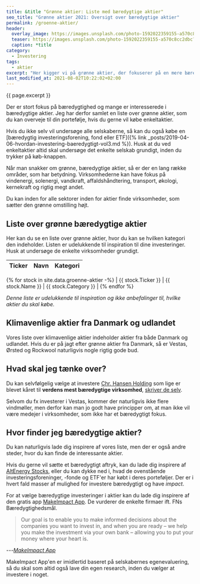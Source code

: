 ```yaml
---
title: &title "Grønne aktier: Liste med bæredygtige aktier"
seo_title: "Grønne aktier 2021: Oversigt over bæredygtige aktier"
permalink: /groenne-aktier/
header:
  overlay_image: https://images.unsplash.com/photo-1592022359155-a570c8cc2dbc?ixlib=rb-1.2.1&ixid=MnwxMjA3fDB8MHxwaG90by1wYWdlfHx8fGVufDB8fHx8&auto=format&fit=crop&h=600&w=1200&q=10
  teaser: https://images.unsplash.com/photo-1592022359155-a570c8cc2dbc?ixlib=rb-1.2.1&ixid=MnwxMjA3fDB8MHxwaG90by1wYWdlfHx8fGVufDB8fHx8&auto=format&fit=crop&h=300&w=400&q=10
  caption: *title
category:
  - Investering
tags:
  - aktier
excerpt: "Her kigger vi på grønne aktier, der fokuserer på en mere bæredygtig verden. En komplet liste til bæredygtige aktier."
last_modified_at: 2021-08-02T10:22:02+02:00
---
```


{{ page.excerpt }}

Der er stort fokus på bæredygtighed og mange er interesserede i bæredygtige aktier. Jeg har derfor samlet en liste over grønne aktier, som du kan overveje til din portefølje, hvis du gerne vil købe enkeltaktier.

Hvis du ikke selv vil undersøge alle selskaberne, så kan du også købe en [bæredygtig investeringsforening, fond eller ETF]({% link _posts/2019-04-06-hvordan-investering-baeredygtigt-vol3.md %}). Husk at du ved enkeltaktier altid skal undersøge det enkelte selskab grundigt, inden du trykker på køb-knappen.

Når man snakker om grønne, bæredygtige aktier, så er der en lang række områder, som har betydning. Virksomhederne kan have fokus på vindenergi, solenergi, vandkraft, affaldshåndtering, transport, økologi, kernekraft og rigtig megt andet.

Du kan inden for alle sektorer inden for aktier finde virksomheder, som sætter den grønne omstilling højt.

## Liste over grønne bæredygtige aktier

Her kan du se en liste over grønne aktier, hvor du kan se hvilken kategori den indeholder. Listen er udelukkende til inspiration til dine investeringer. Husk at undersøge de enkelte virksomheder grundigt.

| Ticker | Navn | Kategori |
|-|-|-|
{% for stock in site.data.groenne-aktier -%}
| {{ stock.Ticker }} | {{ stock.Name }} | {{ stock.Category }} |
{% endfor %}

*Denne liste er udelukkende til inspiration og ikke anbefalinger til, hvilke aktier du skal købe.*

## Klimavenlige aktier fra Danmark og udlandet

Vores liste over klimavenlige aktier indeholder aktier fra både Danmark og udlandet. Hvis du er på jagt efter grønne aktier fra Danmark, så er Vestas, Ørsted og Rockwool naturligvis nogle rigtig gode bud.

## Hvad skal jeg tænke over?

Du kan selvfølgelig vælge at investere [Chr. Hansen Holding](http://tools.morningstar.dk/dk/stockreport/default.aspx?Site=dk&id=0P0000TB4A&LanguageId=da-DK&SecurityToken=0P0000TB4A]3]0]E0WWE$$ALL) som lige er blevet kåret til **verdens mest bæredygtige virksomhed**, [skriver de selv](https://www.chr-hansen.com/en/media/2019/1/chr-hansen-kret-som-verdens-mest-bredygtige-virksomhed).

Selvom du fx investerer i Vestas, kommer der naturligvis ikke flere vindmøller, men derfor kan man jo godt have principper om, at man ikke vil være medejer i virksomheder, som ikke har et bæredygtigt fokus. 

## Hvor finder jeg bæredygtige aktier?

Du kan naturligvis lade dig inspirere af vores liste, men der er også andre steder, hvor du kan finde de interessante aktier.

Hvis du gerne vil sætte et bæredygtigt aftryk, kan du lade dig inspirere af [AltEnergy Stocks](http://www.altenergystocks.com/archives/category/stock-list/), eller du kan dykke ned i, hvad de ovenstående investeringsforeninger, -fonde og ETF'er har købt i deres porteføljer. Der er i hvert fald masser af mulighed for investere bæredygtigt og have _impact_.

For at vælge bæredygtige investeringer i aktier kan du lade dig inspirere af den gratis app [MakeImpact App](http://makeimpact.io/). De vurderer de enkelte firmaer ift. FNs Bæredygtighedsmål.

> Our goal is to enable you to make informed decisions about the companies you want to invest in, and when you are ready – we help you make the investment via your own bank – allowing you to put your money where your heart is.

---<cite>[MakeImpact App](https://makeimpact.io/)</cite>

MakeImpact App'en er imidlertid baseret på selskabernes egenevaluering, så du skal som altid også lave din egen research, inden du vælger at investere i noget.
